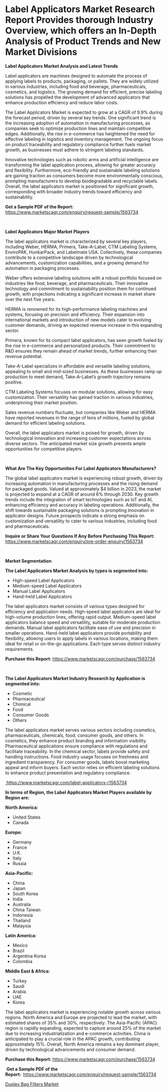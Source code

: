 <p><h1>Label Applicators Market Research Report Provides thorough Industry Overview, which offers an In-Depth Analysis of Product Trends and New Market Divisions</h1></p><p><strong>Label Applicators Market Analysis and Latest Trends</strong></p>
<p><p>Label applicators are machines designed to automate the process of applying labels to products, packaging, or pallets. They are widely utilized in various industries, including food and beverage, pharmaceuticals, cosmetics, and logistics. The growing demand for efficient, precise labeling solutions has propelled the development of advanced applicators that enhance production efficiency and reduce labor costs.</p><p>The Label Applicators Market is expected to grow at a CAGR of 9.9% during the forecast period, driven by several key trends. One significant trend is the increasing adoption of automation in manufacturing processes, as companies seek to optimize production lines and maintain competitive edges. Additionally, the rise in e-commerce has heightened the need for effective labeling in logistics and inventory management. The ongoing focus on product traceability and regulatory compliance further fuels market growth, as businesses must adhere to stringent labeling standards.</p><p>Innovative technologies such as robotic arms and artificial intelligence are transforming the label application process, allowing for greater accuracy and flexibility. Furthermore, eco-friendly and sustainable labeling solutions are gaining traction as consumers become more environmentally conscious, prompting manufacturers to develop biodegradable and recyclable labels. Overall, the label applicators market is positioned for significant growth, corresponding with broader industry trends toward efficiency and sustainability.</p></p>
<p><strong>Get a Sample PDF of the Report:&nbsp;</strong> <a href="https://www.marketscagr.com/enquiry/request-sample/1563734?utm_campaign=2454&utm_medium=2&utm_source=Github&utm_content=ia&utm_term=11042025&utm_id=label-applicators">https://www.marketscagr.com/enquiry/request-sample/1563734</a></p>
<p>&nbsp;</p>
<p><strong>Label Applicators Major Market Players</strong></p>
<p><p>The label applicators market is characterized by several key players, including Weber, HERMA, Primera, Take-A-Label, CTM Labeling Systems, EnviroPAK, HunkarPack, and Labelmate USA. Collectively, these companies contribute to a competitive landscape driven by technological advancements, customization capabilities, and a growing demand for automation in packaging processes.</p><p>Weber offers extensive labeling solutions with a robust portfolio focused on industries like food, beverage, and pharmaceuticals. Their innovative technology and commitment to sustainability position them for continued growth, with projections indicating a significant increase in market share over the next five years.</p><p>HERMA is renowned for its high-performance labeling machines and systems, focusing on precision and efficiency. Their expansion into international markets and introduction of new models cater to evolving customer demands, driving an expected revenue increase in this expanding sector.</p><p>Primera, known for its compact label applicators, has seen growth fueled by the rise in e-commerce and personalized products. Their commitment to R&D ensures they remain ahead of market trends, further enhancing their revenue potential.</p><p>Take-A-Label specializes in affordable and versatile labeling solutions, appealing to small and mid-sized businesses. As these businesses ramp up production to meet demand, Take-A-Label’s growth trajectory remains positive.</p><p>CTM Labeling Systems focuses on modular solutions, allowing for easy customization. Their versatility has gained traction in various industries, underpinning their market position.</p><p>Sales revenue numbers fluctuate, but companies like Weber and HERMA have reported revenues in the range of tens of millions, fueled by global demand for efficient labeling solutions.</p><p>Overall, the label applicators market is poised for growth, driven by technological innovation and increasing customer expectations across diverse sectors. The anticipated market size growth presents ample opportunities for competitive players.</p></p>
<p>&nbsp;</p>
<p><strong>What Are The Key Opportunities For Label Applicators Manufacturers?</strong></p>
<p><p>The global label applicators market is experiencing robust growth, driven by increasing automation in manufacturing processes and the rising demand for packaged goods. Valued at approximately $4 billion in 2023, the market is projected to expand at a CAGR of around 6% through 2030. Key growth trends include the integration of smart technologies such as IoT and AI, enhancing efficiency and accuracy in labeling operations. Additionally, the shift towards sustainable packaging solutions is prompting innovation in applicator designs. Future prospects indicate a strong emphasis on customization and versatility to cater to various industries, including food and pharmaceuticals.</p></p>
<p><strong>Inquire or Share Your Questions If Any Before Purchasing This Report:</strong> <a href="https://www.marketscagr.com/enquiry/pre-order-enquiry/1563734?utm_campaign=2454&utm_medium=2&utm_source=Github&utm_content=ia&utm_term=11042025&utm_id=label-applicators">https://www.marketscagr.com/enquiry/pre-order-enquiry/1563734</a></p>
<p>&nbsp;</p>
<p><strong>Market Segmentation</strong></p>
<p><strong>The Label Applicators Market Analysis by types is segmented into:</strong></p>
<p><ul><li>High-speed Label Applicators</li><li>Medium-speed Label Applicators</li><li>Manual Label Applicators</li><li>Hand-held Label Applicators</li></ul></p>
<p><p>The label applicators market consists of various types designed for efficiency and application needs. High-speed label applicators are ideal for high-volume production lines, offering rapid output. Medium-speed label applicators balance speed and versatility, suitable for moderate production demands. Manual label applicators facilitate ease of use and precision in smaller operations. Hand-held label applicators provide portability and flexibility, allowing users to apply labels in various locations, making them ideal for retail or on-the-go applications. Each type serves distinct industry requirements.</p></p>
<p><strong>Purchase this Report:&nbsp;</strong><a href="https://www.marketscagr.com/purchase/1563734?utm_campaign=2454&utm_medium=2&utm_source=Github&utm_content=ia&utm_term=11042025&utm_id=label-applicators">https://www.marketscagr.com/purchase/1563734</a></p>
<p>&nbsp;</p>
<p><strong>The Label Applicators Market Industry Research by Application is segmented into:</strong></p>
<p><ul><li>Cosmetic</li><li>Pharmaceutical</li><li>Chimical</li><li>Food</li><li>Consumer Goods</li><li>Others</li></ul></p>
<p><p>The label applicators market serves various sectors including cosmetics, pharmaceuticals, chemicals, food, consumer goods, and others. In cosmetics, they enhance product branding and information visibility. Pharmaceutical applications ensure compliance with regulations and facilitate traceability. In the chemical sector, labels provide safety and handling instructions. Food industry usage focuses on freshness and ingredient transparency. For consumer goods, labels boost marketing appeal and inform buyers. Each sector relies on efficient labeling solutions to enhance product presentation and regulatory compliance.</p></p>
<p><a href="https://www.marketscagr.com/label-applicators-r1563734?utm_campaign=2454&utm_medium=2&utm_source=Github&utm_content=ia&utm_term=11042025&utm_id=label-applicators">&nbsp;https://www.marketscagr.com/label-applicators-r1563734</a></p>
<p><strong>In terms of Region, the Label Applicators Market Players available by Region are:</strong></p>
<p>
    <p> <strong> North America: </strong>
        <ul>
            <li>United States</li>
            <li>Canada</li>
        </ul>
        </p> 
    <p> <strong> Europe: </strong>
        <ul>
            <li>Germany</li>
            <li>France</li>
            <li>U.K.</li>
            <li>Italy</li>
            <li>Russia</li>
        </ul>
        </p> 
    <p> <strong> Asia-Pacific: </strong>
        <ul>
            <li>China</li>
            <li>Japan</li>
            <li>South Korea</li>
            <li>India</li>
            <li>Australia</li>
            <li>China Taiwan</li>
            <li>Indonesia</li>
            <li>Thailand</li>
            <li>Malaysia</li>
        </ul>
        </p> 
    <p> <strong> Latin America: </strong>
        <ul>
            <li>Mexico</li>
            <li>Brazil</li>
            <li>Argentina Korea</li>
            <li>Colombia</li>
        </ul>
        </p> 
    <p> <strong> Middle East & Africa: </strong>
        <ul>
            <li>Turkey</li>
            <li>Saudi</li>
            <li>Arabia</li>
            <li>UAE</li>
            <li>Korea</li>
        </ul>
    </p>
    </p>
<p><p>The label applicators market is experiencing notable growth across various regions. North America and Europe are projected to lead the market, with estimated shares of 35% and 30%, respectively. The Asia-Pacific (APAC) region is rapidly expanding, expected to capture around 25% of the market due to increasing industrialization and e-commerce activities. China is anticipated to play a crucial role in the APAC growth, contributing approximately 15%. Overall, North America remains a key dominant player, driven by technological advancements and consumer demand.</p></p>
<p><strong>Purchase this Report: </strong><a href="https://www.marketscagr.com/purchase/1563734?utm_campaign=2454&utm_medium=2&utm_source=Github&utm_content=ia&utm_term=11042025&utm_id=label-applicators">https://www.marketscagr.com/purchase/1563734</a></p>
<p>&nbsp;<strong>Get a Sample PDF of the Report:&nbsp;&nbsp;</strong><a href="https://www.marketscagr.com/enquiry/request-sample/1563734?utm_campaign=2454&utm_medium=2&utm_source=Github&utm_content=ia&utm_term=11042025&utm_id=label-applicators">https://www.marketscagr.com/enquiry/request-sample/1563734</a></p>
<p><strong></strong></p>
<p><p><a href="https://github.com/rrosasdaunas/Market-Research-Report-List-1/blob/main/duplex-bag-filters-market.md?utm_campaign=2454&utm_medium=2&utm_source=Github&utm_content=ia&utm_term=11042025&utm_id=label-applicators">Duplex Bag Filters Market</a></p></p>